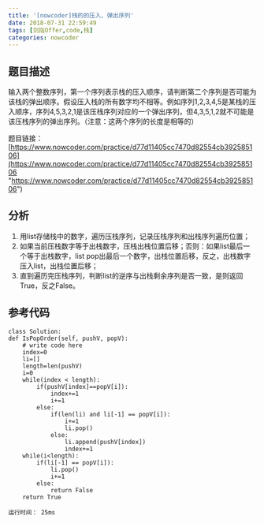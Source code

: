 ```yaml
---
title: '[nowcoder]栈的的压入、弹出序列'
date: 2018-07-31 22:59:49
tags: [剑指Offer,code,栈]
categories: nowcoder
---
```


## 题目描述

输入两个整数序列，第一个序列表示栈的压入顺序，请判断第二个序列是否可能为该栈的弹出顺序。假设压入栈的所有数字均不相等。例如序列1,2,3,4,5是某栈的压入顺序，序列4,5,3,2,1是该压栈序列对应的一个弹出序列，但4,3,5,1,2就不可能是该压栈序列的弹出序列。（注意：这两个序列的长度是相等的）

题目链接： [https://www.nowcoder.com/practice/d77d11405cc7470d82554cb392585106](https://www.nowcoder.com/practice/d77d11405cc7470d82554cb392585106 "https://www.nowcoder.com/practice/d77d11405cc7470d82554cb392585106")

<!-- more -->

## 分析

1. 用list存储栈中的数字，遍历压栈序列，记录压栈序列和出栈序列遍历位置；
2. 如果当前压栈数字等于出栈数字，压栈出栈位置后移；否则：如果list最后一个等于出栈数字，list pop出最后一个数字，出栈位置后移，反之，出栈数字压入list，出栈位置后移；
3. 直到遍历完压栈序列，判断list的逆序与出栈剩余序列是否一致，是则返回True，反之False。

## 参考代码

	class Solution:
    def IsPopOrder(self, pushV, popV):
        # write code here
        index=0
        li=[]
        length=len(pushV)
        i=0
        while(index < length):
            if(pushV[index]==popV[i]):
                index+=1
                i+=1
            else:
                if(len(li) and li[-1] == popV[i]):
                    i+=1
                    li.pop()
                else:
                    li.append(pushV[index])
                    index+=1
        while(i<length):
            if(li[-1] == popV[i]):
                li.pop()
                i+=1
            else:
                return False
        return True

	运行时间： 25ms